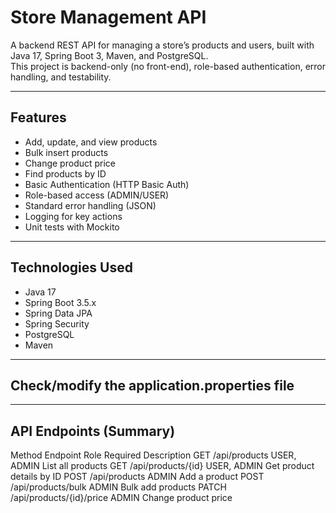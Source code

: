 # Store Management API

A backend REST API for managing a store’s products and users, built with Java 17, Spring Boot 3, Maven, and PostgreSQL.  
This project is backend-only (no front-end), role-based authentication, error handling, and testability.

---

## Features

- Add, update, and view products
- Bulk insert products
- Change product price
- Find products by ID
- Basic Authentication (HTTP Basic Auth)
- Role-based access (ADMIN/USER)
- Standard error handling (JSON)
- Logging for key actions
- Unit tests with Mockito

---

## Technologies Used

- Java 17
- Spring Boot 3.5.x
- Spring Data JPA
- Spring Security
- PostgreSQL
- Maven

---

## Check/modify the application.properties file

---

## API Endpoints (Summary)
Method	Endpoint	           Role Required   Description
GET	/api/products	           USER, ADMIN	   List all products
GET	/api/products/{id}	   USER, ADMIN	   Get product details by ID
POST	/api/products	           ADMIN       	   Add a product
POST	/api/products/bulk	   ADMIN	   Bulk add products
PATCH	/api/products/{id}/price   ADMIN	   Change product price